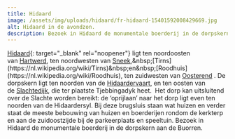 ```yaml
---
title: Hidaard
image: /assets/img/uploads/hidaard/fr-hidaard-15401592008429669.jpg
alt: Hidaard in de avondzon.
description: Bezoek in Hidaard de monumentale boerderij in de dorpskern aan de Buorren.
---
```


[Hidaard](https://nl.wikipedia.org/wiki/Hidaard){: target="_blank" rel="noopener"} ligt ten noordoosten van&nbsp;[Hartwerd](https://nl.wikipedia.org/wiki/Hartwerd), ten noordwesten van&nbsp;[Sneek](https://nl.wikipedia.org/wiki/Sneek_&#40;stad&#41;),&nbsp;[Tirns](https://nl.wikipedia.org/wiki/Tirns)&nbsp;en&nbsp;[Roodhuis](https://nl.wikipedia.org/wiki/Roodhuis), ten zuidwesten van&nbsp;[Oosterend](https://nl.wikipedia.org/wiki/Oosterend_&#40;S%C3%BAdwest-Frysl%C3%A2n&#41;)&nbsp;. De dorpskern ligt ten noorden van de&nbsp;[Hidaardervaart](https://nl.wikipedia.org/w/index.php?title=Hidaardervaart&amp;action=edit&amp;redlink=1), en ten oosten van de&nbsp;[Slachtedijk](https://nl.wikipedia.org/wiki/Slachtedijk), die ter plaatste Tjebbingadyk heet. &nbsp;Het dorp kan uitsluitend over de Slachte worden bereikt: de ‘oprijlaan’ naar het dorp ligt even ten noorden van de Hidaardersyl. Bij deze brugsluis staan wat huizen en verder staat de meeste bebouwing van huizen en boerderijen rondom de kerkterp en aan de zuidoostzijde bij de parkeerplaats en speeltuin. Bezoek in Hidaard de monumentale boerderij in de dorpskern aan de Buorren.
